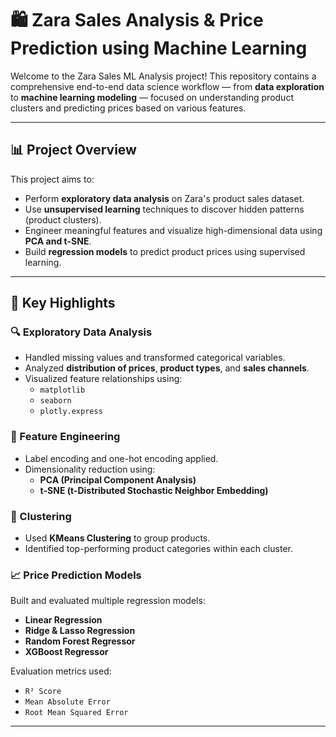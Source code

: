 # 🛍️ Zara Sales Analysis & Price Prediction using Machine Learning

Welcome to the Zara Sales ML Analysis project! This repository contains a comprehensive end-to-end data science workflow — from **data exploration** to **machine learning modeling** — focused on understanding product clusters and predicting prices based on various features.

---

## 📊 Project Overview

This project aims to:
- Perform **exploratory data analysis** on Zara's product sales dataset.
- Use **unsupervised learning** techniques to discover hidden patterns (product clusters).
- Engineer meaningful features and visualize high-dimensional data using **PCA and t-SNE**.
- Build **regression models** to predict product prices using supervised learning.

---

## 🧠 Key Highlights

### 🔍 Exploratory Data Analysis
- Handled missing values and transformed categorical variables.
- Analyzed **distribution of prices**, **product types**, and **sales channels**.
- Visualized feature relationships using:
  - `matplotlib`
  - `seaborn`
  - `plotly.express`

### 🧪 Feature Engineering
- Label encoding and one-hot encoding applied.
- Dimensionality reduction using:
  - **PCA (Principal Component Analysis)**
  - **t-SNE (t-Distributed Stochastic Neighbor Embedding)**

### 🧬 Clustering
- Used **KMeans Clustering** to group products.
- Identified top-performing product categories within each cluster.

### 📈 Price Prediction Models
Built and evaluated multiple regression models:
- **Linear Regression**
- **Ridge & Lasso Regression**
- **Random Forest Regressor**
- **XGBoost Regressor**

Evaluation metrics used:
- `R² Score`
- `Mean Absolute Error`
- `Root Mean Squared Error`

---

